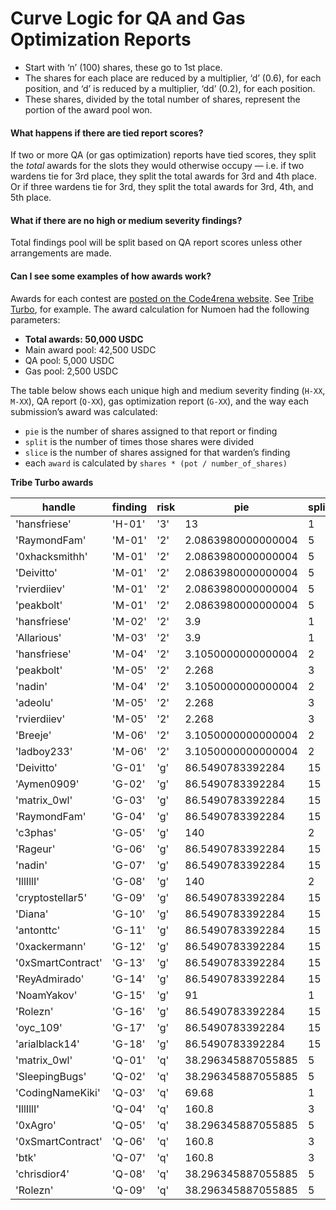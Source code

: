 # Curve Logic for QA and Gas Optimization Reports

* Start with ‘n’ (100) shares, these go to 1st place.
* The shares for each place are reduced by a multiplier, ‘d’ (0.6), for each position, and ‘d’ is reduced by a multiplier, ‘dd’ (0.2), for each position.
* These shares, divided by the total number of shares, represent the portion of the award pool won.

#### What happens if there are tied report scores?

If two or more QA (or gas optimization) reports have tied scores, they split the _total_ awards for the slots they would otherwise occupy — i.e. if two wardens tie for 3rd place, they split the total awards for 3rd and 4th place. Or if three wardens tie for 3rd, they split the total awards for 3rd, 4th, and 5th place.

#### What if there are no high or medium severity findings?

Total findings pool will be split based on QA report scores unless other arrangements are made.

#### Can I see some examples of how awards work?

Awards for each contest are [posted on the Code4rena website](https://code4rena.com/contests). See [Tribe Turbo](https://code4rena.com/contests/2023-01-numoen-findings), for example. The award calculation for Numoen had the following parameters:

* **Total awards: 50,000 USDC**
* Main award pool: 42,500 USDC
* QA pool: 5,000 USDC
* Gas pool: 2,500 USDC

The table below shows each unique high and medium severity finding (`H-XX`, `M-XX`), QA report (`Q-XX`), gas optimization report (`G-XX`), and the way each submission’s award was calculated:

* `pie` is the number of shares assigned to that report or finding
* `split` is the number of times those shares were divided
* `slice` is the number of shares assigned for that warden’s finding
* each `award` is calculated by `shares * (pot / number_of_shares)`

**Tribe Turbo awards**

| **handle**       | **finding** | **risk** |        **pie**     | **split** |      **slice**      |       **award**        |
| ---------------- | ----------- | -------- | ------------------ | --------- | ------------------- | ---------------------- |
| 'hansfriese'     | 'H-01'      | '3'      |         13         |   1       |         13          | 17615.514252816203     |
| 'RaymondFam'     | 'M-01'      | '2'      | 2.0863980000000004 |   5       | 0.5117580000000002  | 693.4523340763628      |
| '0xhacksmithh'   | 'M-01'      | '2'      | 2.0863980000000004 |   5       | 0.39366000000000007 |  533.424872366433      |
| 'Deivitto'       | 'M-01'      | '2'      | 2.0863980000000004 |   5       | 0.39366000000000007 |  533.424872366433      |
| 'rvierdiiev'     | 'M-01'      | '2'      | 2.0863980000000004 |   5       | 0.39366000000000007 |  533.424872366433      |
| 'peakbolt'       | 'M-01'      | '2'      | 2.0863980000000004 |   5       | 0.39366000000000007 |  533.424872366433      |
| 'hansfriese'     | 'M-02'      | '2'      |        3.9         |   1       | 3.9000000000000004  | 5284.654275844861      |
| 'Allarious'      | 'M-03'      | '2'      |        3.9         |   1       | 3.9000000000000004  | 5284.654275844861      |
| 'hansfriese'     | 'M-04'      | '2'      | 3.1050000000000004 |   2       | 1.7550000000000001  | 2378.0944241301877     |
| 'peakbolt'       | 'M-05'      | '2'      |       2.268        |   3       | 1.0530000000000002  | 1426.8566544781127     |
| 'nadin'          | 'M-04'      | '2'      | 3.1050000000000004 |   2       |        1.35         | 1829.3034031770674     |
| 'adeolu'         | 'M-05'      | '2'      |       2.268        |   3       |        0.405        | 548.7910209531202      |
| 'rvierdiiev'     | 'M-05'      | '2'      |       2.268        |   3       |        0.81         | 1097.5820419062404     |
| 'Breeje'         | 'M-06'      | '2'      | 3.1050000000000004 |   2       |        1.35         | 1829.3034031770674     |
| 'ladboy233'      | 'M-06'      | '2'      | 3.1050000000000004 |   2       | 1.7550000000000001  | 2378.0944241301877     |
| 'Deivitto'       | 'G-01'      | 'g'      |  86.5490783392284  |  15       |  5.76993855594856   | 45.42556528683028      |
| 'Aymen0909'      | 'G-02'      | 'g'      |  86.5490783392284  |  15       |  5.76993855594856   | 45.42556528683028      |
| 'matrix_0wl'     | 'G-03'      | 'g'      |  86.5490783392284  |  15       |  5.76993855594856   | 45.42556528683028      |
| 'RaymondFam'     | 'G-04'      | 'g'      |  86.5490783392284  |  15       |  5.76993855594856   | 45.42556528683028      |
| 'c3phas'         | 'G-05'      | 'g'      |        140         |   2       |         70          | 551.0959153628928      |
| 'Rageur'         | 'G-06'      | 'g'      |  86.5490783392284  |  15       |  5.76993855594856   | 45.42556528683028      |
| 'nadin'          | 'G-07'      | 'g'      |  86.5490783392284  |  15       |  5.76993855594856   | 45.42556528683028      |
| 'IllIllI'        | 'G-08'      | 'g'      |        140         |   2       |         70          | 551.0959153628928      |
| 'cryptostellar5' | 'G-09'      | 'g'      |  86.5490783392284  |  15       |  5.76993855594856   | 45.42556528683028      |
| 'Diana'          | 'G-10'      | 'g'      |  86.5490783392284  |  15       |  5.76993855594856   | 45.42556528683028      |
| 'antonttc'       | 'G-11'      | 'g'      |  86.5490783392284  |  15       |  5.76993855594856   | 45.42556528683028      |
| '0xackermann'    | 'G-12'      | 'g'      |  86.5490783392284  |  15       |  5.76993855594856   | 45.42556528683028      |
| '0xSmartContract'| 'G-13'      | 'g'      |  86.5490783392284  |  15       |  5.76993855594856   | 45.42556528683028      |
| 'ReyAdmirado'    | 'G-14'      | 'g'      |  86.5490783392284  |  15       |  5.76993855594856   | 45.42556528683028      |
| 'NoamYakov'      | 'G-15'      | 'g'      |         91         |   1       |         91          | 716.4246899717607      |
| 'Rolezn'         | 'G-16'      | 'g'      |  86.5490783392284  |  15       |  5.76993855594856   | 45.42556528683028      |
| 'oyc_109'        | 'G-17'      | 'g'      |  86.5490783392284  |  15       |  5.76993855594856   | 45.42556528683028      |
| 'arialblack14'   | 'G-18'      | 'g'      |  86.5490783392284  |  15       |  5.76993855594856   | 45.42556528683028      |
| 'matrix_0wl'     | 'Q-01'      | 'q'      | 38.296345887055885 |   5       |  7.659269177411177  | 142.48406332285143     |
| 'SleepingBugs'   | 'Q-02'      | 'q'      | 38.296345887055885 |   5       |  7.659269177411177  | 142.48406332285143     |
| 'CodingNameKiki' | 'Q-03'      | 'q'      |       69.68        |   1       |        69.68        | 1296.2450205584805     |
| 'IllIllI'        | 'Q-04'      | 'q'      |       160.8        |   3       |        53.6         | 997.1115542757543      |
| '0xAgro'         | 'Q-05'      | 'q'      | 38.296345887055885 |   5       |  7.659269177411177  | 142.48406332285143     |
| '0xSmartContract'| 'Q-06'      | 'q'      |       160.8        |   3       |        53.6         | 997.1115542757543      |
| 'btk'            | 'Q-07'      | 'q'      |       160.8        |   3       |        53.6         | 997.1115542757543      |
| 'chrisdior4'     | 'Q-08'      | 'q'      | 38.296345887055885 |   5       |  7.659269177411177  | 142.48406332285143     |
| 'Rolezn'         | 'Q-09'      | 'q'      | 38.296345887055885 |   5       |  7.659269177411177  | 142.48406332285143     |

